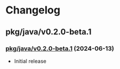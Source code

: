 # Changelog

## pkg/java/v0.2.0-beta.1

### [pkg/java/v0.2.0-beta.1](https://github.com/openfga/language/tree/7b8d22c70355fb7a0796b17d18eafaaa6360759b/pkg/java) (2024-06-13)

- Initial release
